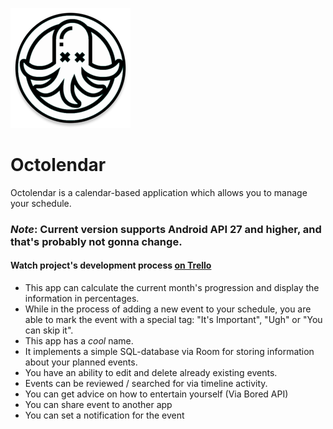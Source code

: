 ![logo](https://github.com/Aredruss/Octolendar/blob/master/app/src/main/res/mipmap-xxxhdpi/ic_launcher_round.png)

# Octolendar
Octolendar is a calendar-based application which allows you to manage your schedule.
### *Note*: Current version supports Android API 27 and higher, and that's probably not gonna change.

#### Watch project's development process [on Trello](https://trello.com/b/mrR4UjZy/octolendar)

* This app can calculate the current month's progression and display the information in percentages.
* While in the process of adding a new event to your schedule, you are able to mark the event with a special tag: "It's Important", "Ugh" or "You can skip it".
* This app has a *cool* name.
* It implements a simple SQL-database via Room for storing information about your planned events.
* You have an ability to edit and delete already existing events.
* Events can be reviewed / searched for via timeline activity.
* You can get advice on how to entertain yourself (Via Bored API)
* You can share event to another app
* You can set a notification for the event

